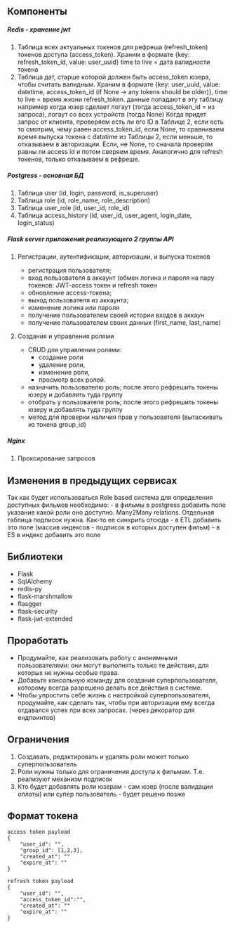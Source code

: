 ## Компоненты

##### Redis - хранение jwt 

1. Таблица всех актуальных токенов для рефреша (refresh_token) токенов доступа (access_token). Храним в формате {key: refresh_token_id, value: user_uuid} time to live = дата валидности токена
2. Таблица дат, старше которой должен быть access_token юзера, чтобы считать валидным. Храним в формате {key: user_uuid, value: datetime, access_token_id (if None -> any tokens should be older)},
time to live = время жизни refresh_token. данные попадают в эту таблицу например когда юзер сделает логаут (тогда access_token_id = из запроса), логаут со всех устройств (тогда None)
 Когда придет запрос от клиента, проверяем есть ли его ID в Таблице 2, если есть то смотрим, чему равен access_token_id, если None, то сравниваем время выпуска токена с datatime из Таблицы 2, если
 меньше, то отказываем в авторизации. Если, не None, то сначала проверям равны ли access id и потом сверяем время.
 Аналогично для refresh токенов, только отказываем в рефреше.

##### Postgress - основная БД

1.  Таблица user (id, login, password, is_superuser)
2.  Таблица role (id, role_name, role_description)
3.  Таблица user_role (id, user_id, role_id)
4.  Таблица access_history (id, user_id, user_agent, login_date, login_status)

##### Flask server приложения реализующего 2 группы API

1. Регистрации, аутентификации, авторизации, и выпуска токенов
	- регистрация пользователя;
	- вход пользователя в аккаунт (обмен логина и пароля на пару токенов: JWT-access токен и refresh токен
	- обновление access-токена;
	- выход пользователя из аккаунта;
	- изменение логина или пароля 
	- получение пользователем своей истории входов в аккаун
	- получение пользователем своих данных (first_name, last_name)
	
2.  Создания и управления ролями
	- CRUD для управления ролями:
		- создание роли
		- удаление роли,
		- изменение роли,
		- просмотр всех ролей.
	- назначить пользователю роль; после этого рефрешить токены юзеру и добавлять туда группу
	- отобрать у пользователя роль; после этого рефрешить токены юзеру и добавлять туда группу
	- метод для проверки наличия прав у пользователя (вытаскивать из токена group_id)
	
##### Nginx
1. Проксирование запросов

## Изменения в предыдущих сервисах
Так как будет использоваться Role based система для определения доступных фильмов необходимо:
	- в фильмы в postgress добавить поле указание какой роли оно доступно. Many2Many relations. Отдельная таблица подписок нужна. Как-то ее синхрить отсюда
	- в ETL добавить это поле (массив индексов - подписок в которых доступен фильм)
	- в ES в индекс добавить это поле
  

## Библиотеки

- Flask
- SqlAlchemy
- redis-py
- flask-marshmallow
- flasgger
- flask-security
- flask-jwt-extended


## Проработать
- Продумайте, как реализовать работу с анонимными пользователями: они могут выполнять только те действия, для которых не нужны особые права.
- Добавьте консольную команду для создания суперпользователя, которому всегда разрешено делать все действия в системе.
- Чтобы упростить себе жизнь с настройкой суперпользователя, продумайте, как сделать так, чтобы при авторизации ему всегда отдавался успех при всех запросах. (через декоратор для ендпоинтов)

## Ограничения
1. Создавать, редактировать и удалять роли может только суперпользователь
2. Роли нужны только для ограничения доступа к фильмам. Т.е. реализуют механизм подписок
3. Кто будет добавлять роли юзерам - сам юзер (после валидации оплаты) или супер пользователь - будет решено позже


## Формат токена
```
access token payload
{
	"user_id": "",
	"group_id": [1,2,3],
	"created_at": ""
	"expire_at": ""
}

refresh token payload
{
	"user_id": "",
	"access_token_id":"",
	"created_at": ""
	"expire_at": ""
}
```
